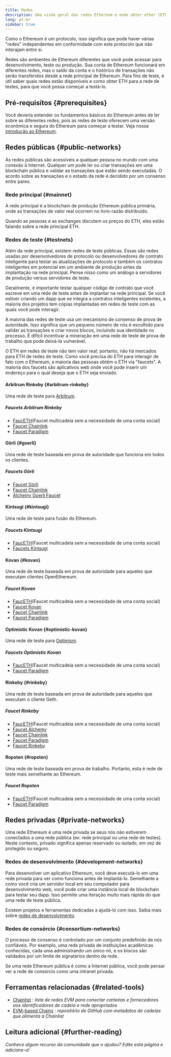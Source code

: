 ```yaml
---
title: Redes
description: Uma visão geral das redes Ethereum e onde obter ether (ETH) da rede de testes para testar seu aplicativo.
lang: pt-br
sidebar: true
---
```


Como o Ethereum é um protocolo, isso significa que pode haver várias "redes" independentes em conformidade com este protocolo que não interajam entre si.

Redes são ambientes de Ethereum diferentes que você pode acessar para desenvolvimento, teste ou produção. Sua conta de Ethereum funcionará em diferentes redes, mas o saldo da conta e o histórico de transações não serão transferidos desde a rede principal de Ethereum. Para fins de teste, é útil saber quais redes estão disponíveis e como obter ETH para a rede de testes, para que você possa começar a testá-lo.

## Pré-requisitos {#prerequisites}

Você deveria entender os fundamentos básicos do Ethereum antes de ler sobre as diferentes redes, pois as redes de teste oferecem uma versão econômica e segura do Ethereum para começar a testar. Veja nossa [introdução ao Ethereum](/developers/docs/intro-to-ethereum/).

## Redes públicas {#public-networks}

As redes públicas são acessíveis a qualquer pessoa no mundo com uma conexão à Internet. Qualquer um pode ler ou criar transações em uma blockchain pública e validar as transações que estão sendo executadas. O acordo sobre as transações e o estado da rede é decidido por um consenso entre pares.

### Rede principal {#mainnet}

A rede principal é a blockchain de produção Ethereum pública primária, onde as transações de valor real ocorrem no livro-razão distribuído.

Quando as pessoas e as exchanges discutem os preços do ETH, eles estão falando sobre a rede principal ETH.

### Redes de teste {#testnets}

Além da rede principal, existem redes de teste públicas. Essas são redes usadas por desenvolvedores de protocolo ou desenvolvedores de contrato inteligente para testar as atualizações de protocolo e também os contratos inteligentes em potencial em um ambiente de produção antes da implantação na rede principal. Pense nisso como um análogo a servidores de produção versus servidores de teste.

Geralmente, é importante testar qualquer código de contrato que você escreve em uma rede de teste antes de implantar na rede principal. Se você estiver criando um dapp que se integra a contratos inteligentes existentes, a maioria dos projetos tem cópias implantadas em redes de teste com as quais você pode interagir.

A maioria das redes de teste usa um mecanismo de consenso de prova de autoridade. Isso significa que um pequeno número de nós é escolhido para validar as transações e criar novos blocos, incluindo sua identidade no processo. É difícil incentivar a mineração em uma rede de teste de prova de trabalho que pode deixá-la vulnerável.

O ETH em redes de teste não tem valor real; portanto, não há mercados para ETH de redes de teste. Como você precisa do ETH para interagir de fato com o Ethereum, a maioria das pessoas obtém o ETH via "faucets". A maioria dos faucets são aplicativos web onde você pode inserir um endereço para o qual deseja que o ETH seja enviado.

#### Arbitrum Rinkeby {#arbitrum-rinkeby}

Uma rede de teste para [Arbitrum](https://arbitrum.io/).

##### Faucets Arbitrum Rinkeby

- [FaucETH](https://fauceth.komputing.org)(Faucet multicadeia sem a necessidade de uma conta social)
- [Faucet Chainlink](https://faucets.chain.link/)
- [Faucet Paradigm](https://faucet.paradigm.xyz/)

#### Görli {#goerli}

Uma rede de teste baseada em prova de autoridade que funciona em todos os clientes.

##### Faucets Görli

- [Faucet Görli](https://faucet.goerli.mudit.blog/)
- [Faucet Chainlink](https://faucets.chain.link/)
- [Alchemy Goerli Faucet](https://goerlifaucet.com/)

#### Kintsugi {#kintsugi}

Uma rede de teste para fusão do Ethereum.

##### Faucets Kintsugi

- [FaucETH](https://fauceth.komputing.org)(Faucet multicadeia sem a necessidade de uma conta social)
- [Faucets Kintsugi](https://faucet.kintsugi.themerge.dev/)

#### Kovan {#kovan}

Uma rede de teste baseada em prova de autoridade para aqueles que executam clientes OpenEthereum.

##### Faucet Kovan

- [FaucETH](https://fauceth.komputing.org)(Faucet multicadeia sem a necessidade de uma conta social)
- [Faucet Kovan](https://faucet.kovan.network/)
- [Faucet Chainlink](https://faucets.chain.link/)
- [Faucet Paradigm](https://faucet.paradigm.xyz/)

#### Optimistic Kovan {#optimistic-kovan}

Uma rede de teste para [Optimism](https://www.optimism.io/).

##### Faucets Optimistic Kovan

- [FaucETH](https://fauceth.komputing.org)(Faucet multicadeia sem a necessidade de uma conta social)
- [Faucet Paradigm](https://faucet.paradigm.xyz/)

#### Rinkeby {#rinkeby}

Uma rede de teste baseada em prova de autoridade para aqueles que executam o cliente Geth.

##### Faucet Rinkeby

- [FaucETH](https://fauceth.komputing.org)(Faucet multicadeia sem a necessidade de uma conta social)
- [Faucet Alchemy](https://RinkebyFaucet.com)
- [Faucet Chainlink](https://faucets.chain.link/)
- [Faucet Paradigm](https://faucet.paradigm.xyz/)
- [Faucet Rinkeby](https://faucet.rinkeby.io/)

#### Ropsten {#ropsten}

Uma rede de teste baseada em prova de trabalho. Portanto, esta é rede de teste mais semelhante ao Ethereum.

##### Faucet Ropsten

- [FaucETH](https://fauceth.komputing.org)(Faucet multicadeia sem a necessidade de uma conta social)
- [Faucet Paradigm](https://faucet.paradigm.xyz/)

## Redes privadas {#private-networks}

Uma rede Ethereum é uma rede privada se seus nós não estiverem conectados a uma rede pública (ex: rede principal ou uma rede de testes). Neste contexto, privado significa apenas reservado ou isolado, em vez de protegido ou seguro.

### Redes de desenvolvimento {#development-networks}

Para desenvolver um aplicativo Ethereum, você deve executá-lo em uma rede privada para ver como funciona antes de implantá-lo. Semelhante a como você cria um servidor local em seu computador para desenvolvimento web, você pode criar uma instância local de blockchain para testar seu dapp. Isso permite uma iteração muito mais rápida do que uma rede de teste pública.

Existem projetos e ferramentas dedicadas a ajudá-lo com isso. Saiba mais sobre [redes de desenvolvimento](/developers/docs/development-networks/).

### Redes de consórcio {#consortium-networks}

O processo de consenso é controlado por um conjunto predefinido de nós confiáveis. Por exemplo, uma rede privada de instituições acadêmicas conhecidas, cada uma administrando um único nó, e os blocos são validados por um limite de signatários dentro da rede.

Se uma rede Ethereum pública é como a Internet pública, você pode pensar ver a rede de consórcio como uma intranet privada.

## Ferramentas relacionadas {#related-tools}

- [Chainlist](https://chainlist.org/) _: lista de redes EVM para conectar carteiras e fornecedores aos identificadores de cadeia e rede apropriados_
- [EVM-based Chains](https://github.com/ethereum-lists/chains) _: repositório de GitHub com metadatos de cadeias que alimenta a Chainlist_

## Leitura adicional {#further-reading}

_Conhece algum recurso da comunidade que o ajudou? Edite esta página e adicione-o!_
